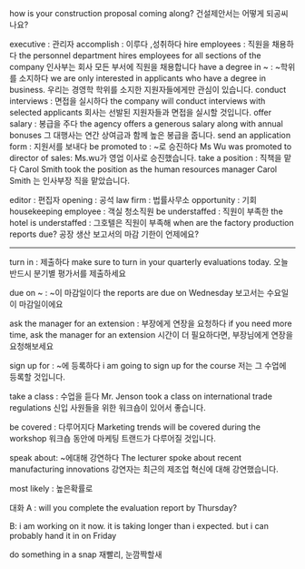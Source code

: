 how is your construction proposal coming along?
건설제안서는 어떻게 되공씨나요?

executive : 관리자
accomplish : 이루다 ,성취하다
hire employees : 직원을 채용하다
the personnel department hires employees for all sections of the company
인사부는 회사 모든 부서에 직원을 채용합니다
have a degree in ~ : ~학위를 소지하다
we are only interested in applicants who have a degree in business.
우리는 경영학 학위를 소지한 지원자들에게만 관심이 있습니다.
conduct interviews : 면접을 실시하다
the company will conduct interviews with selected applicants
회사는 선발된 지원자들과 면접을 실시할 것입니다.
offer salary : 봉급을 주다
the agency offers a generous salary along with annual bonuses
그 대행사는 연간 상여금과 함께 높은 봉급을 줍니다.
send an application form : 지원서를 보내다
be promoted to : ~로 승진하다
Ms Wu was promoted to director of sales: Ms.wu가 영업 이사로 승진했습니다.
take a position : 직책을 맡다
Carol Smith took the position as the human resources manager 
Carol Smith 는 인사부장 직을 맡았습니다.

editor : 편집자 
opening : 공석
law firm : 법률사무소 
opportunity : 기회
housekeeping employee : 객실 청소직원
be understaffed : 직원이 부족한
the hotel is understaffed : 그호텔은 직원이 부족해
when are the factory production reports due?
공장 생산 보고서의 마감 기한이 언제에요?

----
turn in : 제출하다
make sure to turn in your quarterly evaluations today.
오늘 반드시 분기별 평가서를 제출하세요

due on ~ : ~이 마감일이다
the reports are due on Wednesday
보고서는 수요일이 마감일이에요

ask the manager for an extension : 부장에게 연장을 요청하다
if you need more time, ask the manager for an extension
시간이 더 필요하다면, 부장님에게 연장을 요청해보세요

sign up for : ~에 등록하다
i am going to sign up for the course 
저는 그 수업에 등록할 것입니다.

take a class : 수업을 듣다
Mr. Jenson took a class on international trade regulations 
신입 사원들을 위한 워크숍이 있어서 좋습니다.

be covered : 다루어지다
Marketing trends will be covered during the workshop
워크숍 동안에 마케팅 트랜드가 다루어질 것입니다.

speak about: ~에대해 강연하다
The lecturer spoke about recent manufacturing innovations
강연자는 최근의 제조업 혁신에 대해 강연했습니다.

most likely : 높은확률로

대화
A : will you complete the evaluation report by Thursday?

B: i am working on it now. it is taking longer than i expected.
   but i can probably hand it in on Friday

do something in a snap
재빨리, 눈깜짝할새
